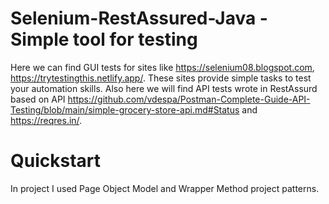 # Selenium-RestAssured-Java - Simple tool for testing

Here we can find GUI tests for sites like https://selenium08.blogspot.com, https://trytestingthis.netlify.app/. These sites provide simple tasks to test your automation skills. Also here we will find API tests wrote 
in RestAssurd based on API https://github.com/vdespa/Postman-Complete-Guide-API-Testing/blob/main/simple-grocery-store-api.md#Status and https://reqres.in/. 

# Quickstart
In project I used Page Object Model and Wrapper Method project patterns. 
